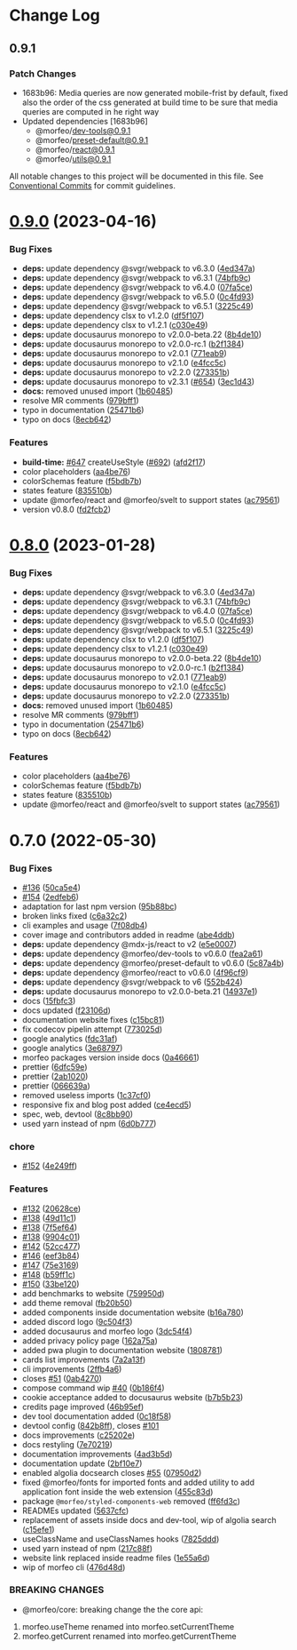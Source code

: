 # Change Log

## 0.9.1

### Patch Changes

- 1683b96: Media queries are now generated mobile-frist by default, fixed also the order of the css generated at build time to be sure that media queries are computed in he right way
- Updated dependencies [1683b96]
  - @morfeo/dev-tools@0.9.1
  - @morfeo/preset-default@0.9.1
  - @morfeo/react@0.9.1
  - @morfeo/utils@0.9.1

All notable changes to this project will be documented in this file.
See [Conventional Commits](https://conventionalcommits.org) for commit guidelines.

# [0.9.0](https://github.com/morfeojs/morfeo/compare/v0.7.0...v0.9.0) (2023-04-16)

### Bug Fixes

- **deps:** update dependency @svgr/webpack to v6.3.0 ([4ed347a](https://github.com/morfeojs/morfeo/commit/4ed347a8818f4d59ec925c3a7ed230f099c32077))
- **deps:** update dependency @svgr/webpack to v6.3.1 ([74bfb9c](https://github.com/morfeojs/morfeo/commit/74bfb9c59739c2f8c20a5fdcffab0cb339ba750b))
- **deps:** update dependency @svgr/webpack to v6.4.0 ([07fa5ce](https://github.com/morfeojs/morfeo/commit/07fa5ce50a3424ac94f9083d31dbad9e319b1ac0))
- **deps:** update dependency @svgr/webpack to v6.5.0 ([0c4fd93](https://github.com/morfeojs/morfeo/commit/0c4fd93ec72f224d8cccdfe7883a559452820ff4))
- **deps:** update dependency @svgr/webpack to v6.5.1 ([3225c49](https://github.com/morfeojs/morfeo/commit/3225c49e90809ef174e1bdc0c77320707d849c93))
- **deps:** update dependency clsx to v1.2.0 ([df5f107](https://github.com/morfeojs/morfeo/commit/df5f107113e6fc28297125ca6b8b17b3fa450b5a))
- **deps:** update dependency clsx to v1.2.1 ([c030e49](https://github.com/morfeojs/morfeo/commit/c030e49fc90ea5d6396289c0a69f912ba998d85f))
- **deps:** update docusaurus monorepo to v2.0.0-beta.22 ([8b4de10](https://github.com/morfeojs/morfeo/commit/8b4de1033f1ea6774f9b890a2600265ff3cb16d0))
- **deps:** update docusaurus monorepo to v2.0.0-rc.1 ([b2f1384](https://github.com/morfeojs/morfeo/commit/b2f1384aeac9dd208d7bea72108b22bc504b33e5))
- **deps:** update docusaurus monorepo to v2.0.1 ([771eab9](https://github.com/morfeojs/morfeo/commit/771eab95c3552c4df9b7e05619e5f0809b89185d))
- **deps:** update docusaurus monorepo to v2.1.0 ([e4fcc5c](https://github.com/morfeojs/morfeo/commit/e4fcc5cba33cd42e978796b1225858575370fa31))
- **deps:** update docusaurus monorepo to v2.2.0 ([273351b](https://github.com/morfeojs/morfeo/commit/273351be11b11d697b88f0f08c51b49f25a8109c))
- **deps:** update docusaurus monorepo to v2.3.1 ([#654](https://github.com/morfeojs/morfeo/issues/654)) ([3ec1d43](https://github.com/morfeojs/morfeo/commit/3ec1d431a94214bf17758683b5e8325e561ecaa2))
- **docs:** removed unused import ([1b60485](https://github.com/morfeojs/morfeo/commit/1b60485be7de300fa40b5168aa92ec35401830ba))
- resolve MR comments ([979bff1](https://github.com/morfeojs/morfeo/commit/979bff194ff54470b8ceecbde43d10830c4eec2d))
- typo in documentation ([25471b6](https://github.com/morfeojs/morfeo/commit/25471b6812cc4ad9acb5066b40c729142e33e428))
- typo on docs ([8ecb642](https://github.com/morfeojs/morfeo/commit/8ecb642609d147e7c857b51864dbbdb9cb15d5a6))

### Features

- **build-time:** [#647](https://github.com/morfeojs/morfeo/issues/647) createUseStyle ([#692](https://github.com/morfeojs/morfeo/issues/692)) ([afd2f17](https://github.com/morfeojs/morfeo/commit/afd2f17813a489789a601be0ab58e78c9e13ceb6))
- color placeholders ([aa4be76](https://github.com/morfeojs/morfeo/commit/aa4be765f6a74afa8c8f705f0d0ead85ec4dbe1f))
- colorSchemas feature ([f5bdb7b](https://github.com/morfeojs/morfeo/commit/f5bdb7b9b23bb6f75eb79a830570caa0f89f73d1))
- states feature ([835510b](https://github.com/morfeojs/morfeo/commit/835510ba575c95571c419c12cf45c8e5dec1a6ef))
- update @morfeo/react and @morfeo/svelt to support states ([ac79561](https://github.com/morfeojs/morfeo/commit/ac795616c69e0ced1dd0169a6203925685305869))
- version v0.8.0 ([fd2fcb2](https://github.com/morfeojs/morfeo/commit/fd2fcb2778aa1f37ade15570926441a706cb945f))

# [0.8.0](https://github.com/morfeojs/morfeo/compare/v0.7.0...v0.8.0) (2023-01-28)

### Bug Fixes

- **deps:** update dependency @svgr/webpack to v6.3.0 ([4ed347a](https://github.com/morfeojs/morfeo/commit/4ed347a8818f4d59ec925c3a7ed230f099c32077))
- **deps:** update dependency @svgr/webpack to v6.3.1 ([74bfb9c](https://github.com/morfeojs/morfeo/commit/74bfb9c59739c2f8c20a5fdcffab0cb339ba750b))
- **deps:** update dependency @svgr/webpack to v6.4.0 ([07fa5ce](https://github.com/morfeojs/morfeo/commit/07fa5ce50a3424ac94f9083d31dbad9e319b1ac0))
- **deps:** update dependency @svgr/webpack to v6.5.0 ([0c4fd93](https://github.com/morfeojs/morfeo/commit/0c4fd93ec72f224d8cccdfe7883a559452820ff4))
- **deps:** update dependency @svgr/webpack to v6.5.1 ([3225c49](https://github.com/morfeojs/morfeo/commit/3225c49e90809ef174e1bdc0c77320707d849c93))
- **deps:** update dependency clsx to v1.2.0 ([df5f107](https://github.com/morfeojs/morfeo/commit/df5f107113e6fc28297125ca6b8b17b3fa450b5a))
- **deps:** update dependency clsx to v1.2.1 ([c030e49](https://github.com/morfeojs/morfeo/commit/c030e49fc90ea5d6396289c0a69f912ba998d85f))
- **deps:** update docusaurus monorepo to v2.0.0-beta.22 ([8b4de10](https://github.com/morfeojs/morfeo/commit/8b4de1033f1ea6774f9b890a2600265ff3cb16d0))
- **deps:** update docusaurus monorepo to v2.0.0-rc.1 ([b2f1384](https://github.com/morfeojs/morfeo/commit/b2f1384aeac9dd208d7bea72108b22bc504b33e5))
- **deps:** update docusaurus monorepo to v2.0.1 ([771eab9](https://github.com/morfeojs/morfeo/commit/771eab95c3552c4df9b7e05619e5f0809b89185d))
- **deps:** update docusaurus monorepo to v2.1.0 ([e4fcc5c](https://github.com/morfeojs/morfeo/commit/e4fcc5cba33cd42e978796b1225858575370fa31))
- **deps:** update docusaurus monorepo to v2.2.0 ([273351b](https://github.com/morfeojs/morfeo/commit/273351be11b11d697b88f0f08c51b49f25a8109c))
- **docs:** removed unused import ([1b60485](https://github.com/morfeojs/morfeo/commit/1b60485be7de300fa40b5168aa92ec35401830ba))
- resolve MR comments ([979bff1](https://github.com/morfeojs/morfeo/commit/979bff194ff54470b8ceecbde43d10830c4eec2d))
- typo in documentation ([25471b6](https://github.com/morfeojs/morfeo/commit/25471b6812cc4ad9acb5066b40c729142e33e428))
- typo on docs ([8ecb642](https://github.com/morfeojs/morfeo/commit/8ecb642609d147e7c857b51864dbbdb9cb15d5a6))

### Features

- color placeholders ([aa4be76](https://github.com/morfeojs/morfeo/commit/aa4be765f6a74afa8c8f705f0d0ead85ec4dbe1f))
- colorSchemas feature ([f5bdb7b](https://github.com/morfeojs/morfeo/commit/f5bdb7b9b23bb6f75eb79a830570caa0f89f73d1))
- states feature ([835510b](https://github.com/morfeojs/morfeo/commit/835510ba575c95571c419c12cf45c8e5dec1a6ef))
- update @morfeo/react and @morfeo/svelt to support states ([ac79561](https://github.com/morfeojs/morfeo/commit/ac795616c69e0ced1dd0169a6203925685305869))

# 0.7.0 (2022-05-30)

### Bug Fixes

- [#136](https://github.com/morfeojs/morfeo/issues/136) ([50ca5e4](https://github.com/morfeojs/morfeo/commit/50ca5e4803ba5335245995e31d09c9273a4a2f16))
- [#154](https://github.com/morfeojs/morfeo/issues/154) ([2edfeb6](https://github.com/morfeojs/morfeo/commit/2edfeb69cf7f6a1d11f3f527092c4e4c4a575568))
- adaptation for last npm version ([95b88bc](https://github.com/morfeojs/morfeo/commit/95b88bcd50d7ed7371ca33e30a93d0f9c59f53f0))
- broken links fixed ([c6a32c2](https://github.com/morfeojs/morfeo/commit/c6a32c230b75220d7890e9b7acbf6f3d6b11a02d))
- cli examples and usage ([7f08db4](https://github.com/morfeojs/morfeo/commit/7f08db47d675485c409df6160cabd346e2b44a99))
- cover image and contributors added in readme ([abe4ddb](https://github.com/morfeojs/morfeo/commit/abe4ddb4d7dc44913b0f3d22877ea37f083fc30c))
- **deps:** update dependency @mdx-js/react to v2 ([e5e0007](https://github.com/morfeojs/morfeo/commit/e5e00074be1749db753dad1b916a79cf477442e9))
- **deps:** update dependency @morfeo/dev-tools to v0.6.0 ([fea2a61](https://github.com/morfeojs/morfeo/commit/fea2a612e4e54071dcb750f814b345dc6da0c522))
- **deps:** update dependency @morfeo/preset-default to v0.6.0 ([5c87a4b](https://github.com/morfeojs/morfeo/commit/5c87a4bd3c13e25cd073065f9e6f80294fd7e761))
- **deps:** update dependency @morfeo/react to v0.6.0 ([4f96cf9](https://github.com/morfeojs/morfeo/commit/4f96cf98e86fb6f2e1bad6a4d6aaaf0591aa5c2d))
- **deps:** update dependency @svgr/webpack to v6 ([552b424](https://github.com/morfeojs/morfeo/commit/552b424cb0571a0a42a7c7fe3b76e06aaca34758))
- **deps:** update docusaurus monorepo to v2.0.0-beta.21 ([14937e1](https://github.com/morfeojs/morfeo/commit/14937e144d13718320c67739250023ff1b3f9fd8))
- docs ([15fbfc3](https://github.com/morfeojs/morfeo/commit/15fbfc365e22e335d6da0b8f4bf1147e9a34b42b))
- docs updated ([f23106d](https://github.com/morfeojs/morfeo/commit/f23106d0f2f80d6408c10817b508789ff925608f))
- documentation website fixes ([c15bc81](https://github.com/morfeojs/morfeo/commit/c15bc813405ffa2981e74a37e84ee4566253e4e6))
- fix codecov pipelin attempt ([773025d](https://github.com/morfeojs/morfeo/commit/773025dca4586440ced047c1a756909005492d22))
- google analytics ([fdc31af](https://github.com/morfeojs/morfeo/commit/fdc31af46602eed2955febede7e898a759299c22))
- google analytics ([3e68797](https://github.com/morfeojs/morfeo/commit/3e68797ba6928b3a993b40ac9ba65d3bd1ce6954))
- morfeo packages version inside docs ([0a46661](https://github.com/morfeojs/morfeo/commit/0a4666154573807e5183248bdd83ff6f51caaa45))
- prettier ([6dfc59e](https://github.com/morfeojs/morfeo/commit/6dfc59edbd66e64229fbec377a231ae696b8c170))
- prettier ([2ab1020](https://github.com/morfeojs/morfeo/commit/2ab10200051b79e3c76ee009f365ad63ba40d1d2))
- prettier ([066639a](https://github.com/morfeojs/morfeo/commit/066639a5a52026a38225b1ece524f6b8d4157150))
- removed useless imports ([1c37cf0](https://github.com/morfeojs/morfeo/commit/1c37cf0f96bee38245a6c199f2e3958b2701f6e6))
- responsive fix and blog post added ([ce4ecd5](https://github.com/morfeojs/morfeo/commit/ce4ecd5bd2420e4457aad607a2132198f3afdc8b))
- spec, web, devtool ([8c8bb90](https://github.com/morfeojs/morfeo/commit/8c8bb902241759bd7d4e92220cffb31716a10785))
- used yarn instead of npm ([6d0b777](https://github.com/morfeojs/morfeo/commit/6d0b77715332ab0e3c985538ef5ccb8a90a023f3))

### chore

- [#152](https://github.com/morfeojs/morfeo/issues/152) ([4e249ff](https://github.com/morfeojs/morfeo/commit/4e249ffe196839c56d8334663d3b00d98ca000a2))

### Features

- [#132](https://github.com/morfeojs/morfeo/issues/132) ([20628ce](https://github.com/morfeojs/morfeo/commit/20628cef532989dc138cc14f1a32347fb7db8567))
- [#138](https://github.com/morfeojs/morfeo/issues/138) ([49d11c1](https://github.com/morfeojs/morfeo/commit/49d11c130949d19a77ac81585bc9a94a1a967a82))
- [#138](https://github.com/morfeojs/morfeo/issues/138) ([7f5ef64](https://github.com/morfeojs/morfeo/commit/7f5ef6402471d47dcf888c53c3f557b447a5eca0))
- [#138](https://github.com/morfeojs/morfeo/issues/138) ([9904c01](https://github.com/morfeojs/morfeo/commit/9904c018658bd025cdeeedd5e73f80f96cee27f6))
- [#142](https://github.com/morfeojs/morfeo/issues/142) ([52cc477](https://github.com/morfeojs/morfeo/commit/52cc477cec863efdbb8b83b7214895415565d339))
- [#146](https://github.com/morfeojs/morfeo/issues/146) ([eef3b84](https://github.com/morfeojs/morfeo/commit/eef3b8476de373fb0bae45f251ec5effd1c4ad4f))
- [#147](https://github.com/morfeojs/morfeo/issues/147) ([75e3169](https://github.com/morfeojs/morfeo/commit/75e3169293a2b698c58826e6ba0e1584c433fd07))
- [#148](https://github.com/morfeojs/morfeo/issues/148) ([b59ff1c](https://github.com/morfeojs/morfeo/commit/b59ff1c0d14b4d31103d6866555f72f5d685fa89))
- [#150](https://github.com/morfeojs/morfeo/issues/150) ([33be120](https://github.com/morfeojs/morfeo/commit/33be120e0718ec408ffcc18d20a52240180992db))
- add benchmarks to website ([759950d](https://github.com/morfeojs/morfeo/commit/759950d46cc6c1b41bd8bb789cd41c00e8e41504))
- add theme removal ([fb20b50](https://github.com/morfeojs/morfeo/commit/fb20b501e877e2137831f9e86629e213007b88b7))
- added components inside documentation website ([b16a780](https://github.com/morfeojs/morfeo/commit/b16a780a4766aa42ff63448899d691192bac1b5d))
- added discord logo ([9c504f3](https://github.com/morfeojs/morfeo/commit/9c504f3508ba504611b4480ca0dd8d1e56acf935))
- added docusaurus and morfeo logo ([3dc54f4](https://github.com/morfeojs/morfeo/commit/3dc54f4cf0037c3afd93678f8f3004bcf07398ae))
- added privacy policy page ([162a75a](https://github.com/morfeojs/morfeo/commit/162a75a48b2ec8aa395a004716da84ab83484ddd))
- added pwa plugin to documentation website ([1808781](https://github.com/morfeojs/morfeo/commit/1808781f20f0c41f6d4a965eb5bad522caf9e56a))
- cards list improvements ([7a2a13f](https://github.com/morfeojs/morfeo/commit/7a2a13fdcec0fd0d361e5d85b9328bb93dc82a5b))
- cli improvements ([2ffb4a6](https://github.com/morfeojs/morfeo/commit/2ffb4a689058de8d5bf8a4ffcf39d43b0c5c5dc3))
- closes [#51](https://github.com/morfeojs/morfeo/issues/51) ([0ab4270](https://github.com/morfeojs/morfeo/commit/0ab4270a0d054bd67f42c2d74fdecee24349de1a))
- compose command wip [#40](https://github.com/morfeojs/morfeo/issues/40) ([0b186f4](https://github.com/morfeojs/morfeo/commit/0b186f4805dbe8f7d8aed89486066697af6516b3))
- cookie acceptance added to docusaurus website ([b7b5b23](https://github.com/morfeojs/morfeo/commit/b7b5b23f27ac5e349f404a8e35a0c4c4c4496a53))
- credits page improved ([46b95ef](https://github.com/morfeojs/morfeo/commit/46b95efde3c3ab592e74d989763f98d06fe71f73))
- dev tool documentation added ([0c18f58](https://github.com/morfeojs/morfeo/commit/0c18f58b7c52840e652b12704c9379cf557c0214))
- devtool config ([842b8ff](https://github.com/morfeojs/morfeo/commit/842b8ff0da0ac238636bbf2e481a14c76b837d64)), closes [#101](https://github.com/morfeojs/morfeo/issues/101)
- docs improvements ([c25202e](https://github.com/morfeojs/morfeo/commit/c25202ee79424cfb020606f7509755168186308e))
- docs restyling ([7e70219](https://github.com/morfeojs/morfeo/commit/7e702192ce20f92be9e5c930b314b3a7cc9f3271))
- documentation improvements ([4ad3b5d](https://github.com/morfeojs/morfeo/commit/4ad3b5d7f35cd9c1ad1532e5367dec21594d8ff4))
- documentation update ([2bf10e7](https://github.com/morfeojs/morfeo/commit/2bf10e7066064a403d1e801d55a467626b85fdfd))
- enabled algolia docsearch closes [#55](https://github.com/morfeojs/morfeo/issues/55) ([07950d2](https://github.com/morfeojs/morfeo/commit/07950d2119c44cac21a780c48109fd2ebd1b5726))
- fixed @morfeo/fonts for imported fonts and added utility to add application font inside the web extension ([455c83d](https://github.com/morfeojs/morfeo/commit/455c83d17c83e38a2b1b678ac077705ed68c338a))
- package `@morfeo/styled-components-web` removed ([ff6fd3c](https://github.com/morfeojs/morfeo/commit/ff6fd3c2913e0fd37bcc6a0a05cdb889560086d5))
- READMEs updated ([5637cfc](https://github.com/morfeojs/morfeo/commit/5637cfc58bb94ec1d88e4eb28d84e27f17b085df))
- replacement of assets inside docs and dev-tool, wip of algolia search ([c15efe1](https://github.com/morfeojs/morfeo/commit/c15efe1b92d38f27ce62d0738bbeabf0cc800e9e))
- useClassName and useClassNames hooks ([7825ddd](https://github.com/morfeojs/morfeo/commit/7825ddd181eab881c3da6e9bda5b71ab66691884))
- used yarn instead of npm ([217c88f](https://github.com/morfeojs/morfeo/commit/217c88f1392b4e0caa12203f7a0166d4080010e5))
- website link replaced inside readme files ([1e55a6d](https://github.com/morfeojs/morfeo/commit/1e55a6d458d2873d09efd5fad5100cbbae382057))
- wip of morfeo cli ([476d48d](https://github.com/morfeojs/morfeo/commit/476d48d1404e0fbbe209f353efcc2e96d9d9a38e))

### BREAKING CHANGES

- @morfeo/core: breaking change the the core api:

1. morfeo.useTheme renamed into morfeo.setCurrentTheme
2. morfeo.getCurrent renamed into morfeo.getCurrentTheme
